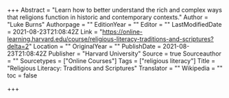 +++
Abstract = "Learn how to better understand the rich and complex ways that religions function in historic and contemporary contexts."
Author = "Luke Burns"
Authorpage = ""
EditionYear = ""
Editor = ""
LastModifiedDate = 2021-08-23T21:08:42Z
Link = "https://online-learning.harvard.edu/course/religious-literacy-traditions-and-scriptures?delta=2"
Location = ""
OriginalYear = ""
PublishDate = 2021-08-23T21:08:42Z
Publisher = "Harvard University"
Source = true
Sourceauthor = ""
Sourcetypes = ["Online Courses"]
Tags = ["religious literacy"]
Title = "Religious Literacy: Traditions and Scriptures"
Translator = ""
Wikipedia = ""
toc = false

+++
